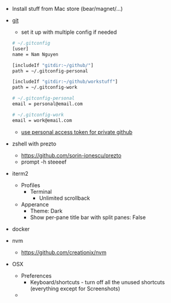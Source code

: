 - Install stuff from Mac store (bear/magnet/...)

- [git](https://git-scm.com/download/mac)
  - set it up with multiple config if needed
  ```sh
  # ~/.gitconfig
  [user]
  name = Nam Nguyen
  
  [includeIf "gitdir:~/github/"]
  path = ~/.gitconfig-personal
  
  [includeIf "gitdir:~/github/workstuff"]
  path = ~/.gitconfig-work
  
  # ~/.gitconfig-personal
  email = personal@email.com
  
  # ~/.gitconfig-work
  email = work@email.com
  ```
  - [use personal access token for private github](https://help.github.com/articles/creating-a-personal-access-token-for-the-command-line/)


- zshell with prezto
  - https://github.com/sorin-ionescu/prezto
  - prompt -h steeeef
  
- iterm2
  - Profiles
    - Terminal
      - Unlimited scrollback
  - Apperance
    - Theme: Dark
    - Show per-pane title bar with split panes: False

- docker

- nvm
  - https://github.com/creationix/nvm

- OSX
  - Preferences
    - Keyboard/shortcuts - turn off all the unused shortcuts (everything except for Screenshots)
  -   